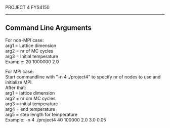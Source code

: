 PROJECT 4 FYS4150

----------------------
Command Line Arguments
----------------------
For non-MPI case: <br />
arg1 = Lattice dimension <br />
arg2 = nr of MC cycles <br />
arg3 = Initial temperature <br />
Example:  20 1000000 2.0 <br />

For MPI case: <br />
Start commandline with "-n 4 ./project4" to specify nr of nodes to use and initialize MPI. <br />
After that: <br />
arg1 = lattice dimension <br />
arg2 = nr om MC cycles <br />
arg3 = initial temperature <br />
arg4 = end temperature <br />
arg5 = step length for temperature <br />
Example: -n 4 ./project4 40 100000 2.0 3.0 0.05 <br />
